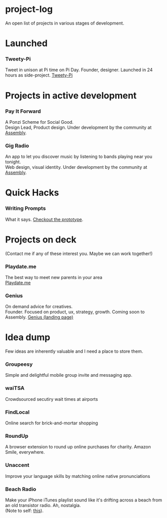 project-log
===========

An open list of projects in various stages of development.  

# Launched

### Tweety-Pi

Tweet in unison at Pi time on Pi Day.
Founder, designer. Launched in 24 hours as side-project.
[Tweety-Pi](http://www.tweetypi.co)

# Projects in active development

### Pay It Forward

A Ponzi Scheme for Social Good.  
Design Lead, Product design. Under development by the community at [Assembly](http://assembly.com/pay-it-forward).

### Gig Radio

An app to let you discover music by listening to bands playing near you tonight.  
Web design, visual identity. Under development by the community at [Assembly](http://assembly.com/gig-radio).

# Quick Hacks

### Writing Prompts

What it says. [Checkout the prototype](http://jonathanarcher.co/things/writingprompts/).

# Projects on deck
(Contact me if any of these interest you. Maybe we can work together!)

### Playdate.me

The best way to meet new parents in your area  
[Playdate.me](http://signup.playdate.me)

### Genius

On demand advice for creatives.  
Founder. Focused on product, ux, strategy, growth. Coming soon to Assembly.
[Genius (landing page)](http://genius.asm.co/)


# Idea dump

Few ideas are inherently valuable and I need  a place to store them.

### Groupeesy

Simple and delightful mobile group invite and messaging app.

### waiTSA

Crowdsourced secutiry wait times at airports

### FindLocal

Online search for brick-and-mortar shopping

### RoundUp

A browser extension to round up online purchases for charity. Amazon Smile, everywhere.

### Unaccent

Improve your language skills by matching online native pronunciations

### Beach Radio

Make your iPhone iTunes playlist sound like it's drifting across a beach from an old transistor radio. Ah, nostalgia.  
(Note to self: [this](http://theamazingaudioengine.com/)).